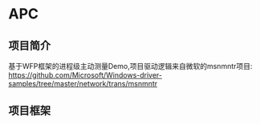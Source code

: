 # APC
## 项目简介
基于WFP框架的进程级主动测量Demo,项目驱动逻辑来自微软的msnmntr项目: https://github.com/Microsoft/Windows-driver-samples/tree/master/network/trans/msnmntr 

## 项目框架
